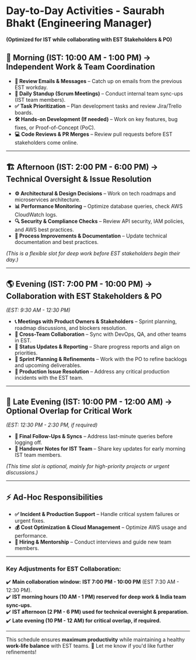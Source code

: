 # Day-to-Day Activities - Saurabh Bhakt (Engineering Manager)
**(Optimized for IST while collaborating with EST Stakeholders & PO)**

## 🌅 **Morning (IST: 10:00 AM - 1:00 PM) → Independent Work & Team Coordination**
- **📧 Review Emails & Messages** – Catch up on emails from the previous EST workday.
- **📅 Daily Standup (Scrum Meetings)** – Conduct internal team sync-ups (IST team members).
- **✅ Task Prioritization** – Plan development tasks and review Jira/Trello boards.
- **🛠 Hands-on Development (If needed)** – Work on key features, bug fixes, or Proof-of-Concept (PoC).
- **💻 Code Reviews & PR Merges** – Review pull requests before EST stakeholders come online.

---

## 🏗️ **Afternoon (IST: 2:00 PM - 6:00 PM) → Technical Oversight & Issue Resolution**
- **⚙️ Architectural & Design Decisions** – Work on tech roadmaps and microservices architecture.
- **📊 Performance Monitoring** – Optimize database queries, check AWS CloudWatch logs.
- **🔍 Security & Compliance Checks** – Review API security, IAM policies, and AWS best practices.
- **📌 Process Improvements & Documentation** – Update technical documentation and best practices.

*(This is a flexible slot for deep work before EST stakeholders begin their day.)*

---

## 🌎 **Evening (IST: 7:00 PM - 10:00 PM) → Collaboration with EST Stakeholders & PO**
*(EST: 9:30 AM - 12:30 PM)*
- **📞 Meetings with Product Owners & Stakeholders** – Sprint planning, roadmap discussions, and blockers resolution.
- **🤝 Cross-Team Collaboration** – Sync with DevOps, QA, and other teams in EST.
- **📌 Status Updates & Reporting** – Share progress reports and align on priorities.
- **📅 Sprint Planning & Refinements** – Work with the PO to refine backlogs and upcoming deliverables.
- **🔄 Production Issue Resolution** – Address any critical production incidents with the EST team.

---

## 🌙 **Late Evening (IST: 10:00 PM - 12:00 AM) → Optional Overlap for Critical Work**
*(EST: 12:30 PM - 2:30 PM, if required)*
- **🚀 Final Follow-Ups & Syncs** – Address last-minute queries before logging off.
- **📌 Handover Notes for IST Team** – Share key updates for early morning IST team members.

*(This time slot is optional, mainly for high-priority projects or urgent discussions.)*

---

## ⚡ **Ad-Hoc Responsibilities**
- **✅ Incident & Production Support** – Handle critical system failures or urgent fixes.
- **💰 Cost Optimization & Cloud Management** – Optimize AWS usage and performance.
- **🎯 Hiring & Mentorship** – Conduct interviews and guide new team members.

---

### **Key Adjustments for EST Collaboration:**
✔️ **Main collaboration window:** **IST 7:00 PM - 10:00 PM** (EST 7:30 AM - 12:30 PM).  
✔️ **IST morning hours (10 AM - 1 PM) reserved for deep work & India team sync-ups.**  
✔️ **IST afternoon (2 PM - 6 PM) used for technical oversight & preparation.**  
✔️ **Late evening (10 PM - 12 AM) for critical overlap, if required.**

---

This schedule ensures **maximum productivity** while maintaining a healthy **work-life balance** with EST teams. 🚀 Let me know if you'd like further refinements!  
